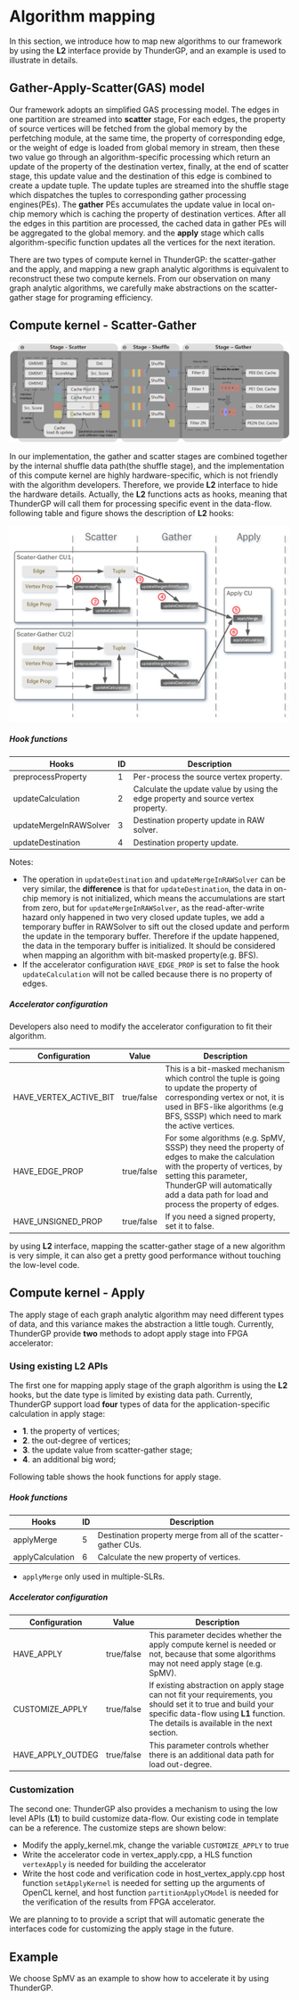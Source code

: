# Algorithm mapping
In this section, we introduce how to map new algorithms to our framework by using the __L2__ interface provide by ThunderGP, and an example is used to illustrate in details.

## Gather-Apply-Scatter(GAS) model

Our framework adopts an simplified GAS processing model. The edges in one partition are streamed into __scatter__ stage, For each edges, the property of source vertices will be fetched from the global memory by the perfetching module, at the same time, the property of corresponding edge, or the weight of edge is loaded from global memory in stream, then these two value go through an algorithm-specific processing which return an update of the property of the destination vertex, finally, at the end of scatter stage, this update value and the destination of this edge is combined to create a update tuple. The update tuples are streamed into the shuffle stage which dispatches the tuples to corresponding gather processing engines(PEs). The __gather__ PEs accumulates the update value in local on-chip memory which is caching the property of destination vertices. After all the edges in this partition are processed, the cached data in gather PEs will be aggregated to the global memory. and the __apply__ stage which calls algorithm-specific function updates all the vertices for the next iteration.

There are two types of compute kernel in ThunderGP: the scatter-gather and the apply, and mapping a new graph analytic algorithms is equivalent to reconstruct these two compute kernels. From our observation on many graph analytic algorithms, we carefully make abstractions on the scatter-gather stage for programing efficiency.


## Compute kernel - Scatter-Gather


![overview](images/overview.png)

In our implementation, the gather and scatter stages are combined together by the internal shuffle data path(the shuffle stage), and the implementation of this compute kernel are highly hardware-specific, which is not friendly with the algorithm developers. Therefore, we provide __L2__ interface to hide the hardware details. Actually, the __L2__ functions acts as hooks, meaning that ThunderGP will call them for processing specific event in the data-flow. following table and figure shows the description of __L2__ hooks:


![l2dataflow](images/l2_dataflow.png)

##### Hook functions

| Hooks    | ID | Description  |
|-----------|--|--------------|
| preprocessProperty | 1 | Per-process the source vertex property. |
| updateCalculation | 2 | Calculate the update value by using the edge property and source vertex property.  |
| updateMergeInRAWSolver| 3 | Destination property update in RAW solver. | 
| updateDestination | 4 | Destination property update. | 

Notes: 

* The operation in ```updateDestination``` and ```updateMergeInRAWSolver``` can be very similar, the __difference__ is that  for ```updateDestination```, the data in on-chip memory is not initialized,  which means the accumulations are start from zero, but for ```updateMergeInRAWSolver```,  as the read-after-write hazard only happened in two very closed update tuples, we add a temporary buffer in RAWSolver to sift out the closed update and perform the update in the temporary buffer. Therefore if the update happened, the data in the temporary buffer is initialized. It should be considered when mapping an algorithm with bit-masked property(e.g. BFS).
* If the accelerator configuration ```HAVE_EDGE_PROP``` is set to false the hook ```updateCalculation``` will not be called because there is no property of edges.

##### Accelerator configuration

Developers also need to modify the accelerator configuration to fit their algorithm. 

| Configuration | Value | Description  |
|---------------|-------|--------------|
| HAVE_VERTEX_ACTIVE_BIT | true/false  | This is a bit-masked mechanism which control the tuple is going to update the property of corresponding vertex or not, it is used in BFS-like algorithms (e.g BFS, SSSP) which need to mark the active vertices. |
| HAVE_EDGE_PROP |         true/false  | For some algorithms (e.g. SpMV, SSSP) they need the property of edges to make the calculation with the property of vertices, by setting this parameter, ThunderGP will automatically add a data path for load and process the property of edges. |
| HAVE_UNSIGNED_PROP    |  true/false  | If you need a signed property, set it to false.  |

by using __L2__ interface, mapping the scatter-gather stage of a new algorithm is very simple, it can also get a pretty good performance without touching the low-level code.

## Compute kernel - Apply

The apply stage of each graph analytic algorithm may need different types of data, and this variance makes the abstraction a little tough. Currently, ThunderGP provide __two__ methods to adopt apply stage into FPGA accelerator: 

### Using existing L2 APIs

The first one for mapping apply stage of the graph algorithm is using the __L2__ hooks, but the date type is limited by existing data path. Currently, ThunderGP support load __four__ types of data for the application-specific calculation in apply stage:  

* __1__. the property of vertices;
* __2__. the out-degree of vertices;
* __3__. the update value from scatter-gather stage;
* __4__. an additional big word;

Following table shows the hook functions for apply stage. 

##### Hook functions

| Hooks    | ID | Description  |
|-----------|--|--------------|
| applyMerge | 5 | Destination property merge from all of the scatter-gather CUs. | 
| applyCalculation | 6 | Calculate the new property of vertices. | 

*  ```applyMerge``` only used in multiple-SLRs.

##### Accelerator configuration

| Configuration | Value | Description  |
|---------------|-------|--------------|
| HAVE_APPLY | true/false  |  This parameter decides whether the apply compute kernel is needed or not, because that some algorithms may not need apply stage (e.g. SpMV).    |
| CUSTOMIZE_APPLY |         true/false  | If existing abstraction on apply stage can not fit your requirements, you should set it to true and build your specific data-flow using __L1__ function. The details is available in the next section.   |
| HAVE_APPLY_OUTDEG    |  true/false  | This parameter controls whether there is an additional data path for load out-degree. |


### Customization

The second one: ThunderGP also provides a mechanism to using the low level APIs (__L1__) to build customize data-flow. Our existing code in template can be a reference. The customize steps are shown below:

* Modify the apply_kernel.mk, change the variable ```CUSTOMIZE_APPLY``` to true
* Write the accelerator code in vertex_apply.cpp, a HLS function ```vertexApply``` is needed for building the accelerator
* Write the host code and verification code in host_vertex_apply.cpp  host function ```setApplyKernel``` is needed for setting up the arguments of OpenCL kernel, and host function ```partitionApplyCModel``` is needed for the verification of the results from FPGA accelerator.  

We are planning to to provide a script that will automatic generate the interfaces code for customizing the apply stage in the future.



## Example
We choose SpMV as an example to show how to accelerate it by using ThunderGP.


